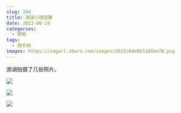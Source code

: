 ```yaml
---
slug: 204
title: 湘湖小隐团建
date: 2023-08-19
categories: 
  - 随笔
tags:
  - 随手拍
images: https://imgurl.zburu.com/images/2023/64e0b5165be78.png
---
```


游湖拍摄了几张照片。

![](https://imgurl.zburu.com/images/2023/64e0b5165be78.png)

![](https://imgurl.zburu.com/images/2023/64e0b5c2a44cd.png)

![](https://imgurl.zburu.com/images/2023/64e0b4c82505d.png)